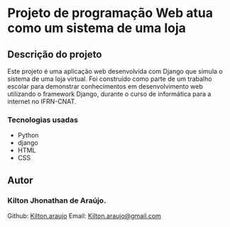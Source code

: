# Projeto de programação Web atua como um sistema de uma loja
## Descrição do projeto

Este projeto é uma aplicação web desenvolvida com Django que simula o sistema de uma loja virtual. Foi construído como parte de um trabalho escolar para demonstrar conhecimentos em desenvolvimento web utilizando o framework Django, durante o curso de informática para a internet no IFRN-CNAT.

### Tecnologias usadas
* Python
* django
* HTML
* CSS

## Autor
  ### Kilton Jhonathan de Araújo.
Github: [Kilton.araujo](https://github.com/KiltonAraujo)
Email: Kilton.araujo@gmail.com
